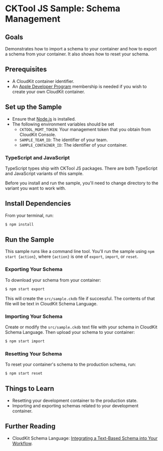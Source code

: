 # CKTool JS Sample: Schema Management

## Goals

Demonstrates how to import a schema to your container
and how to export a schema from your container.
It also shows how to reset your schema.

## Prerequisites

- A CloudKit container identifier.
- An [Apple Developer Program](https://developer.apple.com/support/compare-memberships/)
membership is needed if you wish to create your own CloudKit container.

## Set up the Sample

- Ensure that [Node.js](https://nodejs.org/) is installed.
- The following environment variables should be set
  - `CKTOOL_MGMT_TOKEN`: Your management token that you obtain from CloudKit Console.
  - `SAMPLE_TEAM_ID`: The identifier of your team.
  - `SAMPLE_CONTAINER_ID`: The identifier of your container.

### TypeScript and JavaScript

TypeScript types ship with CKTool JS packages.
There are both TypeScript and JavaScript variants
of this sample.

Before you install and run the sample, you'll need
to change directory to the variant you want to work
with.

## Install Dependencies

From your terminal, run:
```zsh
$ npm install
```

## Run the Sample

This sample runs like a command line tool. You'll run
the sample using `npm start {action}`, where `{action}`
is one of `export`, `import`, or `reset`.

### Exporting Your Schema

To download your schema from your container:
```zsh
$ npm start export
```
This will create the `src/sample.ckdb` file if successful.
The contents of that file will be text in CloudKit Schema Language.

### Importing Your Schema

Create or modify the `src/sample.ckdb` text file with
your schema in CloudKit Schema Language. Then
upload your schema to your container:

```zsh
$ npm start import
```

### Resetting Your Schema

To reset your container's schema to the production schema,
run:

```zsh
$ npm start reset
```

## Things to Learn

- Resetting your development container to the production state.
- Importing and exporting schemas related to your development container.

## Further Reading

- CloudKit Schema Language:
[Integrating a Text-Based Schema into Your Workflow](https://developer.apple.com/documentation/cloudkit/integrating_a_text-based_schema_into_your_workflow).
